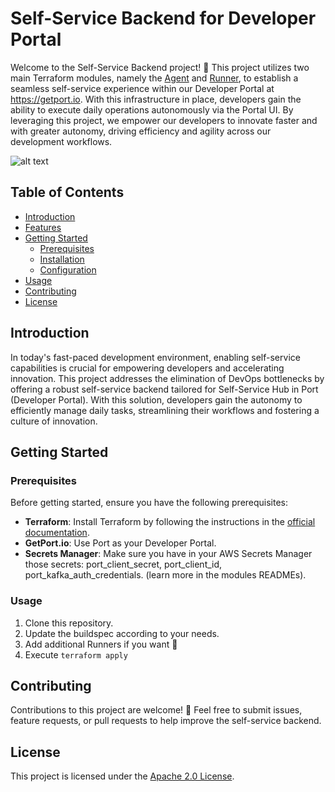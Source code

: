 # Self-Service Backend for Developer Portal
Welcome to the Self-Service Backend project! 🎉 This project utilizes two main Terraform modules, namely the [Agent](https://github.com/Senora-dev/terraform-aws-self-service-agent) and [Runner](https://github.com/Senora-dev/terraform-aws-self-service-runner), to establish a seamless self-service experience within our Developer Portal at https://getport.io. With this infrastructure in place, developers gain the ability to execute daily operations autonomously via the Portal UI. By leveraging this project, we empower our developers to innovate faster and with greater autonomy, driving efficiency and agility across our development workflows.

![alt text](https://github.com/Senora-dev/self-service-backend/blob/main/Self%20Service%20Hub%20-%20Backend.png?raw=true)

## Table of Contents

- [Introduction](#introduction)
- [Features](#features)
- [Getting Started](#getting-started)
  - [Prerequisites](#prerequisites)
  - [Installation](#installation)
  - [Configuration](#configuration)
- [Usage](#usage)
- [Contributing](#contributing)
- [License](#license)

## Introduction
In today's fast-paced development environment, enabling self-service capabilities is crucial for empowering developers and accelerating innovation. This project addresses the elimination of DevOps bottlenecks by offering a robust self-service backend tailored for Self-Service Hub in Port (Developer Portal). With this solution, developers gain the autonomy to efficiently manage daily tasks, streamlining their workflows and fostering a culture of innovation.

## Getting Started

### Prerequisites

Before getting started, ensure you have the following prerequisites:

- **Terraform**: Install Terraform by following the instructions in the [official documentation](https://learn.hashicorp.com/tutorials/terraform/install-cli).
- **GetPort.io**: Use Port as your Developer Portal.
- **Secrets Manager**: Make sure you have in your AWS Secrets Manager those secrets: port_client_secret, port_client_id, port_kafka_auth_credentials. (learn more in the modules READMEs).

### Usage
1. Clone this repository.
2. Update the buildspec according to your needs.
3. Add additional Runners if you want 🤘
4. Execute `terraform apply`

## Contributing
Contributions to this project are welcome! 💜 Feel free to submit issues, feature requests, or pull requests to help improve the self-service backend.

## License
This project is licensed under the [Apache 2.0 License](LICENSE).
